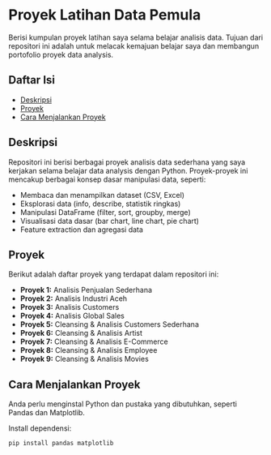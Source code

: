 # Proyek Latihan Data Pemula

Berisi kumpulan proyek latihan saya selama belajar analisis data. Tujuan dari repositori ini adalah untuk melacak kemajuan belajar saya dan membangun portofolio proyek data analysis.

## Daftar Isi

* [Deskripsi](#deskripsi)
* [Proyek](#proyek)
* [Cara Menjalankan Proyek](#cara-menjalankan-proyek)
  
## Deskripsi

Repositori ini berisi berbagai proyek analisis data sederhana yang saya kerjakan selama belajar data analysis dengan Python. Proyek-proyek ini mencakup berbagai konsep dasar manipulasi data, seperti:

* Membaca dan menampilkan dataset (CSV, Excel)
* Eksplorasi data (info, describe, statistik ringkas)
* Manipulasi DataFrame (filter, sort, groupby, merge)
* Visualisasi data dasar (bar chart, line chart, pie chart)
* Feature extraction dan agregasi data

## Proyek

Berikut adalah daftar proyek yang terdapat dalam repositori ini:

* **Proyek 1:** Analisis Penjualan Sederhana
* **Proyek 2:** Analisis Industri Aceh
* **Proyek 3:** Analisis Customers
* **Proyek 4:** Analisis Global Sales
* **Proyek 5:** Cleansing & Analisis Customers Sederhana
* **Proyek 6:** Cleansing & Analisis Artist
* **Proyek 7:** Cleansing & Analisis E-Commerce
* **Proyek 8:** Cleansing & Analisis Employee
* **Proyek 9:** Cleansing & Analisis Movies

## Cara Menjalankan Proyek

Anda perlu menginstal Python dan pustaka yang dibutuhkan, seperti Pandas dan Matplotlib.

Install dependensi:
```bash
pip install pandas matplotlib



